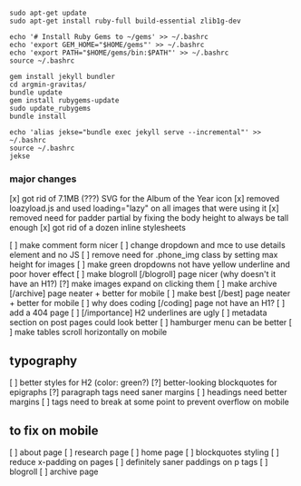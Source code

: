 ```
sudo apt-get update
sudo apt-get install ruby-full build-essential zlib1g-dev

echo '# Install Ruby Gems to ~/gems' >> ~/.bashrc
echo 'export GEM_HOME="$HOME/gems"' >> ~/.bashrc
echo 'export PATH="$HOME/gems/bin:$PATH"' >> ~/.bashrc
source ~/.bashrc

gem install jekyll bundler
cd argmin-gravitas/
bundle update
gem install rubygems-update
sudo update_rubygems
bundle install

echo 'alias jekse="bundle exec jekyll serve --incremental"' >> ~/.bashrc
source ~/.bashrc
jekse
```

### major changes

[x] got rid of 7.1MB (???) SVG for the Album of the Year icon 
[x] removed loazyload.js and used loading="lazy" on all images that were using it 
[x] removed need for padder partial by fixing the body height to always be tall enough
[x] got rid of a dozen inline stylesheets

[ ] make comment form nicer
[ ] change dropdown and mce to use details element and no JS
[ ] remove need for .phone_img class by setting max height for images
[ ] make green dropdowns not have yellow underline and poor hover effect
[ ] make blogroll [/blogroll] page nicer (why doesn't it have an H1?)
[?] make images expand on clicking them
[ ] make archive [/archive] page neater + better for mobile
[ ] make best [/best] page neater + better for mobile
[ ] why does coding [/coding] page not have an H1?
[ ] add a 404 page
[ ] [/importance] H2 underlines are ugly
[ ] metadata section on post pages could look better
[ ] hamburger menu can be better
[ ] make tables scroll horizontally on mobile


## typography

[ ] better styles for H2 (color: green?)
[?] better-looking blockquotes for epigraphs
[?] paragraph tags need saner margins
[ ] headings need better margins
[ ] <a> tags need to break at some point to prevent overflow on mobile


## to fix on mobile
[ ] about page
[ ] research page
[ ] home page
[ ] blockquotes styling
[ ] reduce x-padding on pages 
[ ] definitely saner paddings on p tags
[ ] blogroll
[ ] archive page